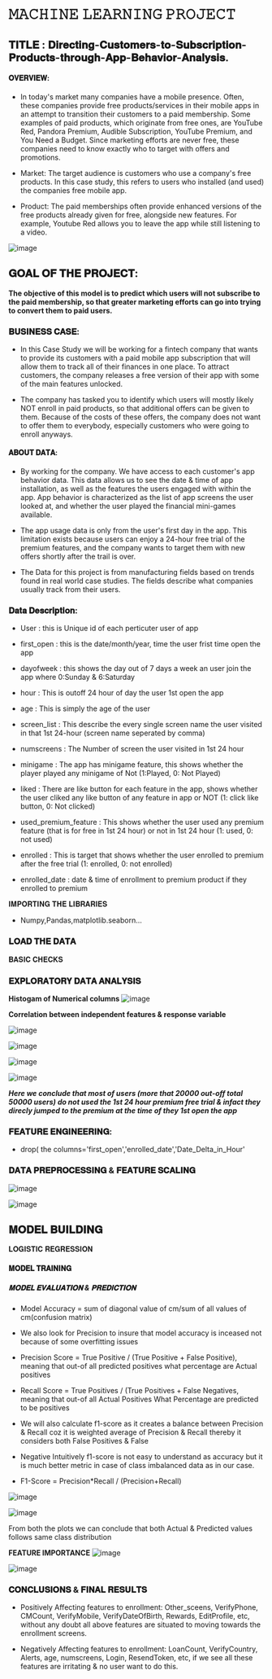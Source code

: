 # 𝙼𝙰𝙲𝙷𝙸𝙽𝙴 𝙻𝙴𝙰𝚁𝙽𝙸𝙽𝙶 𝙿𝚁𝙾𝙹𝙴𝙲𝚃

## 𝐓𝐈𝐓𝐋𝐄 : 𝐃𝐢𝐫𝐞𝐜𝐭𝐢𝐧𝐠-𝐂𝐮𝐬𝐭𝐨𝐦𝐞𝐫𝐬-𝐭𝐨-𝐒𝐮𝐛𝐬𝐜𝐫𝐢𝐩𝐭𝐢𝐨𝐧-𝐏𝐫𝐨𝐝𝐮𝐜𝐭𝐬-𝐭𝐡𝐫𝐨𝐮𝐠𝐡-𝐀𝐩𝐩-𝐁𝐞𝐡𝐚𝐯𝐢𝐨𝐫-𝐀𝐧𝐚𝐥𝐲𝐬𝐢𝐬.

#### 𝐎𝐕𝐄𝐑𝐕𝐈𝐄𝐖:

* In today's market many companies have a mobile presence. Often, these companies provide free products/services in their mobile apps in an attempt to transition their customers to a paid membership. Some examples of paid products, which originate from free ones, are YouTube Red, Pandora Premium, Audible Subscription, YouTube Premium, and You Need a Budget. Since marketing efforts are never free, these companies need to know exactly who to target with offers and promotions.

* Market: The target audience is customers who use a company's free products. In this case study, this refers to users who installed (and used) the companies free mobile app.

* Product: The paid memberships often provide enhanced versions of the free products already given for free, alongside new features. For example, Youtube Red allows you to leave the app while still listening to a video.

![image](https://github.com/Tanwar-12/Directing-Customers-to-Subscription-Products-through-App-Behavior-Analysis./assets/110081008/b83f0c77-8887-451c-8059-fae676dc4839)

## 𝐆𝐎𝐀𝐋 𝐎𝐅 𝐓𝐇𝐄 𝐏𝐑𝐎𝐉𝐄𝐂𝐓:
**The objective of this model is to predict which users will not subscribe to the paid membership, so that greater marketing efforts can go into trying to convert them to paid users.**

### 𝐁𝐔𝐒𝐈𝐍𝐄𝐒𝐒 𝐂𝐀𝐒𝐄:
* In this Case Study we will be working for a fintech company that wants to provide its customers with a paid mobile app subscription that will allow them to track all of their finances in one place. To attract customers, the company releases a free version of their app with some of the main features unlocked.

* The company has tasked you to identify which users will mostly likely NOT enroll in paid products, so that additional offers can be given to them. Because of the costs of these offers, the company does not want to offer them to everybody, especially customers who were going to enroll anyways.

 ####  𝐀𝐁𝐎𝐔𝐓 𝐃𝐀𝐓𝐀:
* By working for the company. We have access to each customer's app behavior data. This data allows us to see the date & time of app installation, as well as the features the users engaged with within the app. App behavior is characterized as the list of app screens the user looked at, and whether the user played the financial mini-games available.

* The app usage data is only from the user's first day in the app. This limitation exists because users can enjoy a 24-hour free trial of the premium features, and the company wants to target them with new offers shortly after the trail is over.

* The Data for this project is from manufacturing fields based on trends found in real world case studies. The fields describe what companies usually track from their users.

### 𝐃𝐚𝐭𝐚 𝐃𝐞𝐬𝐜𝐫𝐢𝐩𝐭𝐢𝐨𝐧:

* User : this is Unique id of each perticuter user of app

* first_open : this is the date/month/year, time the user frist time open the app
  
* dayofweek : this shows the day out of 7 days a week an user join the app where 0:Sunday & 6:Saturday

* hour : This is outoff 24 hour of day the user 1st open the app

* age : This is simply the age of the user

* screen_list : This describe the every single screen name the user visited in that 1st 24-hour (screen name seperated by comma)

* numscreens : The Number of screen the user visited in 1st 24 hour

* minigame : The app has minigame feature, this shows whether the player played any minigame of Not (1:Played, 0: Not Played)

* liked : There are like button for each feature in the app, shows whether the user cliked any like button of any feature in app or NOT (1: click like button, 0: Not clicked)

* used_premium_feature : This shows whether the user used any premium feature (that is for free in 1st 24 hour) or not in 1st 24 hour (1: used, 0: not used)

* enrolled : This is target that shows whether the user enrolled to premium after the free trial (1: enrolled, 0: not enrolled)

* enrolled_date : date & time of enrollment to premium product if they enrolled to premium

𝐈𝐌𝐏𝐎𝐑𝐓𝐈𝐍𝐆 𝐓𝐇𝐄 𝐋𝐈𝐁𝐑𝐀𝐑𝐈𝐄𝐒
* Numpy,Pandas,matplotlib.seaborn...

### 𝐋𝐎𝐀𝐃 𝐓𝐇𝐄 𝐃𝐀𝐓𝐀

  𝐁𝐀𝐒𝐈𝐂 𝐂𝐇𝐄𝐂𝐊𝐒
  
  ### 𝐄𝐗𝐏𝐋𝐎𝐑𝐀𝐓𝐎𝐑𝐘 𝐃𝐀𝐓𝐀 𝐀𝐍𝐀𝐋𝐘𝐒𝐈𝐒
  **Histogam of Numerical columns**
  ![image](https://github.com/Tanwar-12/Directing-Customers-to-Subscription-Products-through-App-Behavior-Analysis./assets/110081008/19498393-436a-4db6-b115-4d1b0f779b89)

**Correlation between independent features & response variable**

![image](https://github.com/Tanwar-12/Directing-Customers-to-Subscription-Products-through-App-Behavior-Analysis./assets/110081008/6cf91fe6-501b-4cd9-a548-d1168dc93683)

![image](https://github.com/Tanwar-12/Directing-Customers-to-Subscription-Products-through-App-Behavior-Analysis./assets/110081008/0da8632b-44d7-4a72-be6b-7bf88ac32be6)

![image](https://github.com/Tanwar-12/Directing-Customers-to-Subscription-Products-through-App-Behavior-Analysis./assets/110081008/4f6aaed5-68f2-42ce-a43d-0b62ea57123b)

![image](https://github.com/Tanwar-12/Directing-Customers-to-Subscription-Products-through-App-Behavior-Analysis./assets/110081008/a83d9654-d504-42e6-bc23-bad062b91ad8)

_**Here we conclude that most of users (more that 20000 out-off total 50000 users) do not used the 1st 24 hour premium free trial & infact they direcly jumped to the premium at the time of they 1st open the app**_

### 𝐅𝐄𝐀𝐓𝐔𝐑𝐄 𝐄𝐍𝐆𝐈𝐍𝐄𝐄𝐑𝐈𝐍𝐆:
* drop( the columns='first_open','enrolled_date','Date_Delta_in_Hour'
  

### 𝐃𝐀𝐓𝐀 𝐏𝐑𝐄𝐏𝐑𝐎𝐂𝐄𝐒𝐒𝐈𝐍𝐆 & 𝐅𝐄𝐀𝐓𝐔𝐑𝐄 𝐒𝐂𝐀𝐋𝐈𝐍𝐆
![image](https://github.com/Tanwar-12/Directing-Customers-to-Subscription-Products-through-App-Behavior-Analysis./assets/110081008/025db4e1-7d20-4b94-80d0-697b4485c1fa)

![image](https://github.com/Tanwar-12/Directing-Customers-to-Subscription-Products-through-App-Behavior-Analysis./assets/110081008/13521ae1-042a-4741-9c5d-5e81fb19a4e9)
## 𝐌𝐎𝐃𝐄𝐋 𝐁𝐔𝐈𝐋𝐃𝐈𝐍𝐆
𝐋𝐎𝐆𝐈𝐒𝐓𝐈𝐂 𝐑𝐄𝐆𝐑𝐄𝐒𝐒𝐈𝐎𝐍
#### 𝐌𝐎𝐃𝐄𝐋 𝐓𝐑𝐀𝐈𝐍𝐈𝐍𝐆
#####  𝐌𝐎𝐃𝐄𝐋 𝐄𝐕𝐀𝐋𝐔𝐀𝐓𝐈𝐎𝐍 & 𝐏𝐑𝐄𝐃𝐈𝐂𝐓𝐈𝐎𝐍

* Model Accuracy = sum of diagonal value of cm/sum of all values of cm(confusion matrix)

* We also look for Precision to insure that model accuracy is inceased not because of some overfitting issues
  
* Precision Score = True Positive / (True Positive + False Positive), meaning that out-of all predicted positives what percentage are Actual positives
  
* Recall Score = True Positives / (True Positives + False Negatives, meaning that out-of all Actual Positives What Percentage are predicted to be positives
  
* We will also calculate f1-score as it creates a balance between Precision & Recall coz it is weighted average of Precision & Recall thereby it considers both False Positives & False
  
*  Negative Intuitively f1-score is not easy to understand as accuracy but it is much better metric in case of class imbalanced data as in our case.
  
* F1-Score = Precision*Recall / (Precision+Recall)




![image](https://github.com/Tanwar-12/Directing-Customers-to-Subscription-Products-through-App-Behavior-Analysis./assets/110081008/dfb2a7a7-ae0e-4ed5-b021-bd03cb51b382)

![image](https://github.com/Tanwar-12/Directing-Customers-to-Subscription-Products-through-App-Behavior-Analysis./assets/110081008/ab43764e-1a62-44f3-a345-6ddfa851961b)

From both the plots we can conclude that both Actual & Predicted values follows same class distribution

**FEATURE IMPORTANCE**
![image](https://github.com/Tanwar-12/Directing-Customers-to-Subscription-Products-through-App-Behavior-Analysis./assets/110081008/de3a7c2e-fb41-473e-9fdf-7859108f4095)

![image](https://github.com/Tanwar-12/Directing-Customers-to-Subscription-Products-through-App-Behavior-Analysis./assets/110081008/4617d7bf-f011-4f53-b2a4-9090195d8f62)

### 𝐂𝐎𝐍𝐂𝐋𝐔𝐒𝐈𝐎𝐍𝐒 & 𝐅𝐈𝐍𝐀𝐋 𝐑𝐄𝐒𝐔𝐋𝐓𝐒
* Positively Affecting features to enrollment: Other_sceens, VerifyPhone, CMCount, VerifyMobile, VerifyDateOfBirth, Rewards, EditProfile, etc, without any doubt all above features are situated to moving towards the enrollment screens.
  
* Negatively Affecting features to enrollment: LoanCount, VerifyCountry, Alerts, age, numscreens, Login, ResendToken, etc, if we see all these features are irritating & no user want to do this.




